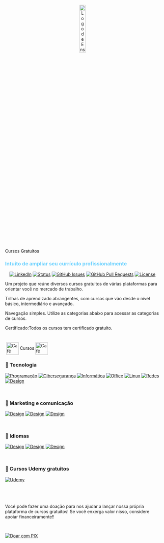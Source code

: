 <p align="center">
 <img src="https://maiscursosgratis.com.br/assets/img/logo.svg" alt="Logo de Ensino" width="20%"></a>
</p>
<div>
<span>Cursos Gratuitos</span><h3 style="color: #6bd1ff">Intuito de ampliar seu currículo profissionalmente</h3></div>
<div align="center">

  [![LinkedIn](https://img.shields.io/badge/LinkedIn-Connect-blue.svg?style=social&logo=linkedin)](https://www.linkedin.com/in/marcus-erick-874bba268/)
  [![Status](https://img.shields.io/badge/status-ativo-success.svg)]()
  [![GitHub Issues](https://img.shields.io/github/issues/marcustechs/free-way.svg)](https://github.com/MarcusTechs/Free-way)
  [![GitHub Pull Requests](https://img.shields.io/github/issues-pr/marcustechs/free-way.svg)](https://github.com/MarcusTechs/Free-way)
  [![License](https://img.shields.io/badge/licença-MIT-blue.svg)](http://creativecommons.org/publicdomain/zero/1.0/)

<!--   <a href="https://www.producthunt.com/posts/the-documentation-compendium?utm_source=badge-top-post-badge&utm_medium=badge&utm_souce=badge-the-documentation-compendium" target="_blank"><img src="https://api.producthunt.com/widgets/embed-image/v1/top-post-badge.svg?post_id=157965&theme=dark&period=daily" alt="The Documentation Compendium - Beautiful README templates that people want to read. | Product Hunt Embed" style="width: 250px; height: 54px;" width="250px" height="54px" /></a> -->

</div>
<p align = ""> Um projeto que reúne diversos cursos gratuitos de várias plataformas para orientar você no mercado de trabalho.</p>
<p align = ""> Trilhas de aprendizado abrangentes, com cursos que vão desde o nível básico, intermediário e avançado.</p>
<p align = ""> Navegação simples. Utilize as categorias abaixo para acessar as categorias de cursos.</p>
<p align = ""> Certificado:Todos os cursos tem certificado gratuito.</p>

<!-- Linha de Espaço -->
<h1></h1>
<!-- Fim da Linha de Espaço -->

<img align="center">
  <img src="https://github.com/MarcusTechs/Free-way/assets/138902771/c8286843-644d-4da5-b939-a9102e187bb4" alt="Café" width="40px" style="vertical-align: middle;"> Cursos
  <img src="https://github.com/MarcusTechs/Free-way/assets/138902771/c8286843-644d-4da5-b939-a9102e187bb4" alt="Café" width="40px" style="vertical-align: middle;">


### 🔹 Tecnologia

[![Programação](https://img.shields.io/badge/Programa%C3%A7%C3%A3o-black?style=for-the-badge&logo=scala)](https://github.com/Taylon-00/Cursos-Gratuitos/blob/main/Programa%C3%A7%C3%A3o.md)
[![Cibersegurança](https://img.shields.io/badge/Ciberseguran%C3%A7a-black?style=for-the-badge&logo=Kalilinux)](https://github.com/Taylon-00/Cursos-Gratuitos/blob/main/Ciberseguran%C3%A7a.md)
[![Informática](https://img.shields.io/badge/informatica-black?style=for-the-badge&logo=windows)](https://github.com/Taylon-00/Cursos-Gratuitos/blob/main/Informatica.md)
[![Office](https://img.shields.io/badge/Office-black?style=for-the-badge&logo=microsoftoffice)](https://github.com/Taylon-00/Cursos-Gratuitos/blob/main/Pacotes%20Office.md)
[![Linux](https://img.shields.io/badge/Linux%20(Em%20Breve)-black?style=for-the-badge&logo=Linux)]()
[![Redes](https://img.shields.io/badge/Redes-black?style=for-the-badge&logo=Cloudflare)](https://github.com/Taylon-00/Cursos-Gratuitos/blob/main/Redes.md)
[![Design](https://img.shields.io/badge/Design-black?style=for-the-badge&logo=adobePhotoshop)](https://github.com/Taylon-00/Cursos-Gratuitos/blob/main/Design.md)

<br>

### 🔸 Marketing e comunicação

[![Design](https://img.shields.io/badge/Marketing%20Digital-darkblue?style=for-the-badge&logo=blogger)](https://github.com/Taylon-00/Cursos-Gratuitos/blob/main/Marketing.md)
[![Design](https://img.shields.io/badge/Orat%C3%B3ria-darkblue?style=for-the-badge&logo=wechat)](https://github.com/Taylon-00/Cursos-Gratuitos/blob/main/Oratoria.md)
[![Design](https://img.shields.io/badge/Midias%20Sociais%20(Em%20Breve)-darkblue?style=for-the-badge&logo=instagram)](https://github.com/MarcusTechs/Free-way/blob/main/MidiasSociais.md)

<br>

### 🔹 Idiomas

[![Design](https://img.shields.io/badge/Ingl%C3%AAs-610B5E?style=for-the-badge&logo=ghost)](https://github.com/Taylon-00/Cursos-Gratuitos/blob/main/Idiomas.md)
[![Design](https://img.shields.io/badge/Italiano%20(Em%20Breve)-610B5E?style=for-the-badge&logo=ghost&logoColor=red)](https://github.com/MarcusTechs/Free-way/blob/main/Italiano.md)
[![Design](https://img.shields.io/badge/Espanhol%20(Em%20Breve)-610B5E?style=for-the-badge&logo=ghost&logoColor=yellow)](https://github.com/MarcusTechs/Free-way/blob/main/Espanhol.md)

<br>

### 🔸 Cursos Udemy gratuitos

[![Udemy](https://img.shields.io/badge/Udemy-black?style=for-the-badge&logo=udemy&logoColor=white&color=purple)](https://github.com/Taylon-00/Cursos-Gratuitos/blob/main/Udemy.md)

<!-- Linha de Espaço -->
<h1></h1>
<!-- Fim da Linha de Espaço -->

<br>

Você pode fazer uma doação para nos ajudar a lançar nossa própria plataforma de cursos gratuitos!
Se você enxerga valor nisso, considere apoiar financeiramente!!

<br>

[![Doar com PIX](https://img.shields.io/badge/Doar%20com-PIX-purple.svg?style=for-the-badge)]()

